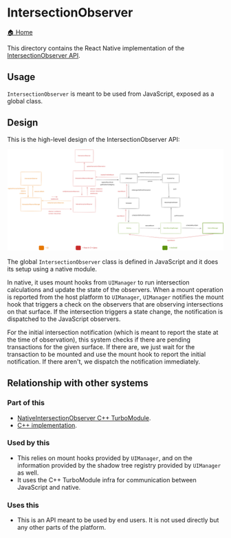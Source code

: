 # IntersectionObserver

[🏠 Home](../../../../../../../__docs__/README.md)

This directory contains the React Native implementation of the
[IntersectionObserver API](https://developer.mozilla.org/en-US/docs/Web/API/IntersectionObserver).

## Usage

`IntersectionObserver` is meant to be used from JavaScript, exposed as a global
class.

## Design

This is the high-level design of the IntersectionObserver API:

![IntersectionObserver architecture design](./architecture.excalidraw.svg)

The global `IntersectionObserver` class is defined in JavaScript and it does its
setup using a native module.

In native, it uses mount hooks from `UIManager` to run intersection calculations
and update the state of the observers. When a mount operation is reported from
the host platform to `UIManager`, `UIManager` notifies the mount hook that
triggers a check on the observers that are observing intersections on that
surface. If the intersection triggers a state change, the notification is
dispatched to the JavaScript observers.

For the initial intersection notification (which is meant to report the state at
the time of observation), this system checks if there are pending transactions
for the given surface. If there are, we just wait for the transaction to be
mounted and use the mount hook to report the initial notification. If there
aren't, we dispatch the notification immediately.

## Relationship with other systems

### Part of this

- [NativeIntersectionObserver C++ TurboModule](../../../../../ReactCommon/react/nativemodule/intersectionobserver/__docs__/README.md).
- [C++ implementation](../../../../../ReactCommon/react/renderer/observers/intersection/__docs__/README.md).

### Used by this

- This relies on mount hooks provided by `UIManager`, and on the information
  provided by the shadow tree registry provided by `UIManager` as well.
- It uses the C++ TurboModule infra for communication between JavaScript and
  native.

### Uses this

- This is an API meant to be used by end users. It is not used directly but any
  other parts of the platform.
